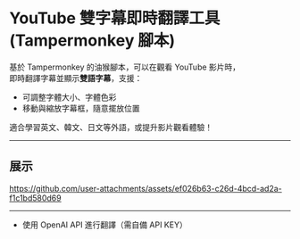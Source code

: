 # YouTube 雙字幕即時翻譯工具 (Tampermonkey 腳本)

基於 Tampermonkey 的油猴腳本，可以在觀看 YouTube 影片時，  
即時翻譯字幕並顯示**雙語字幕**，支援：
- 可調整字體大小、字體色彩
- 移動與縮放字幕框，隨意擺放位置

適合學習英文、韓文、日文等外語，或提升影片觀看體驗！

---

## 展示



https://github.com/user-attachments/assets/ef026b63-c26d-4bcd-ad2a-f1c1bd580d69



---

- 使用 OpenAI API 進行翻譯（需自備 API KEY）


